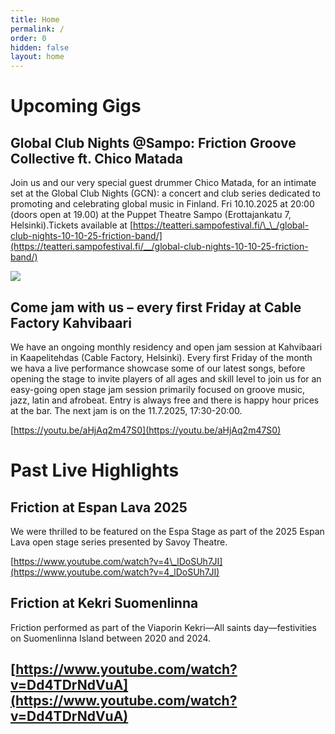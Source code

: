 ```yaml
---
title: Home
permalink: /
order: 0
hidden: false
layout: home
---
```

# Upcoming Gigs

## Global Club Nights @Sampo: Friction Groove Collective ft. Chico Matada

Join us and our very special guest drummer Chico Matada, for an intimate set at the Global Club Nights (GCN): a concert and club series dedicated to promoting and celebrating global music in Finland. Fri 10.10.2025 at 20:00 (doors open at 19.00) at the Puppet Theatre Sampo (Erottajankatu 7, Helsinki).Tickets available at [https://teatteri.sampofestival.fi/\_\_/global-club-nights-10-10-25-friction-band/](https://teatteri.sampofestival.fi/__/global-club-nights-10-10-25-friction-band/)

![](/media/gallery/IMG_0644.jpeg)

## Come jam with us – every first Friday at Cable Factory Kahvibaari

We have an ongoing monthly residency and open jam session at Kahvibaari in Kaapelitehdas (Cable Factory, Helsinki). Every first Friday of the month we hava a live performance showcase some of our latest songs, before opening the stage to invite players of all ages and skill level to join us for an easy-going open stage jam session primarily focused on groove music, jazz, latin and afrobeat. Entry is always free and there is happy hour prices at the bar. The next jam is on the 11.7.2025, 17:30-20:00.

[https://youtu.be/aHjAq2m47S0](https://youtu.be/aHjAq2m47S0)

# Past Live Highlights

## Friction at Espan Lava 2025

We were thrilled to be featured on the Espa Stage as part of the 2025 Espan Lava open stage series presented by Savoy Theatre.

[https://www.youtube.com/watch?v=4\_lDoSUh7JI](https://www.youtube.com/watch?v=4_lDoSUh7JI)

## Friction at Kekri Suomenlinna

Friction performed as part of the Viaporin Kekri—All saints day—festivities on Suomenlinna Island between 2020 and 2024.

## [https://www.youtube.com/watch?v=Dd4TDrNdVuA](https://www.youtube.com/watch?v=Dd4TDrNdVuA)